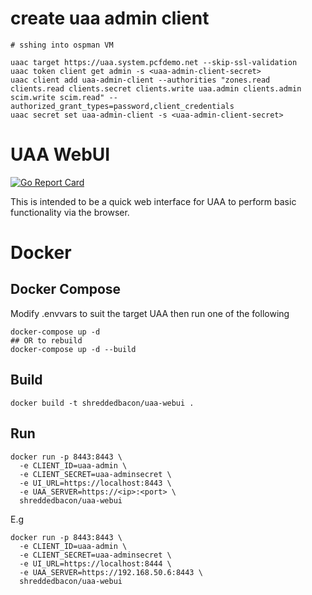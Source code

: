 
# create uaa admin client
```
# sshing into ospman VM

uaac target https://uaa.system.pcfdemo.net --skip-ssl-validation
uaac token client get admin -s <uaa-admin-client-secret>
uaac client add uaa-admin-client --authorities "zones.read clients.read clients.secret clients.write uaa.admin clients.admin scim.write scim.read" --authorized_grant_types=password,client_credentials
uaac secret set uaa-admin-client -s <uaa-admin-client-secret>
```


# UAA WebUI
[![Go Report Card](https://goreportcard.com/badge/github.com/shreddedbacon/uaa-webui)](https://goreportcard.com/report/github.com/shreddedbacon/uaa-webui)

This is intended to be a quick web interface for UAA to perform basic functionality via the browser.

# Docker
## Docker Compose
Modify .envvars to suit the target UAA then run one of the following
```
docker-compose up -d
## OR to rebuild
docker-compose up -d --build
```

## Build
```
docker build -t shreddedbacon/uaa-webui .
```
## Run
```
docker run -p 8443:8443 \
  -e CLIENT_ID=uaa-admin \
  -e CLIENT_SECRET=uaa-adminsecret \
  -e UI_URL=https://localhost:8443 \
  -e UAA_SERVER=https://<ip>:<port> \
  shreddedbacon/uaa-webui
```
E.g
```
docker run -p 8443:8443 \
  -e CLIENT_ID=uaa-admin \
  -e CLIENT_SECRET=uaa-adminsecret \
  -e UI_URL=https://localhost:8444 \
  -e UAA_SERVER=https://192.168.50.6:8443 \
  shreddedbacon/uaa-webui
```
